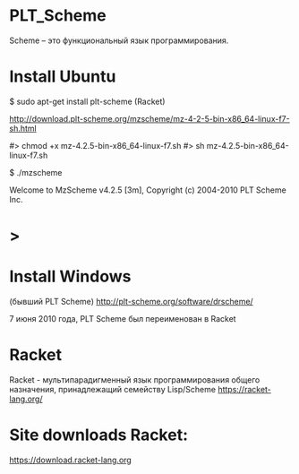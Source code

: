 # PLT_Scheme 

Scheme – это функциональный язык программирования. 

# Install Ubuntu
$ sudo apt-get install plt-scheme (Racket)

http://download.plt-scheme.org/mzscheme/mz-4-2-5-bin-x86_64-linux-f7-sh.html

#> chmod +x mz-4.2.5-bin-x86_64-linux-f7.sh 
#> sh mz-4.2.5-bin-x86_64-linux-f7.sh 

$ ./mzscheme 

Welcome to MzScheme v4.2.5 [3m], Copyright (c) 2004-2010 PLT Scheme Inc.
# >

# Install Windows
(бывший PLT Scheme) 
http://plt-scheme.org/software/drscheme/

7 июня 2010 года, PLT Scheme был переименован в Racket

# Racket      
Racket  - мультипарадигменный язык программирования общего назначения, принадлежащий семейству Lisp/Scheme
https://racket-lang.org/

# Site downloads Racket:
https://download.racket-lang.org
